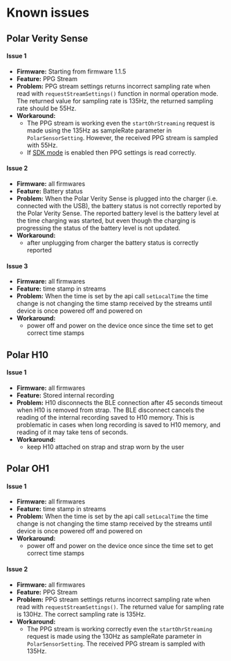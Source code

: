 # Known issues
## Polar Verity Sense
#### Issue 1
- **Firmware:** Starting from firmware 1.1.5
- **Feature:** PPG Stream 
- **Problem:** PPG stream settings returns incorrect sampling rate when read with `requestStreamSettings()` function in normal operation mode. The returned value for sampling rate is 135Hz, the returned sampling rate should be 55Hz. 
- **Workaround:** 
    - The PPG stream is working  even the `startOhrStreaming` request is made using the 135Hz as sampleRate parameter in `PolarSensorSetting`. However, the received PPG stream is sampled with 55Hz.
    - If [SDK mode](SdkModeExplained.md) is enabled then PPG settings is read correctly.

#### Issue 2
- **Firmware:** all firmwares
- **Feature:** Battery status
- **Problem:** When the Polar Verity Sense is plugged into the charger (i.e. connected with the USB), the battery status is not correctly reported by the Polar Verity Sense. The reported battery level is the battery level at the time charging was started, but even though the charging is progressing the status of the battery level is not updated. 
- **Workaround:** 
    - after unplugging from charger the battery status is correctly reported

#### Issue 3
- **Firmware:** all firmwares
- **Feature:** time stamp in streams
- **Problem:** When the time is set by the api call `setLocalTime` the time change is not changing the time stamp received by the streams until device is once powered off and powered on
- **Workaround:** 
    - power off and power on the device once since the time set to get correct time stamps

## Polar H10
#### Issue 1
- **Firmware:** all firmwares
- **Feature:** Stored internal recording
- **Problem:** H10 disconnects the BLE connection after 45 seconds timeout when H10 is removed from strap. The BLE disconnect cancels the reading of the internal recording saved to H10 memory. This is problematic in cases when long recording is saved to H10 memory, and reading of it may take tens of seconds.   
- **Workaround:** 
    - keep H10 attached on strap and strap worn by the user

## Polar OH1
#### Issue 1
- **Firmware:** all firmwares
- **Feature:** time stamp in streams
- **Problem:** When the time is set by the api call `setLocalTime` the time change is not changing the time stamp received by the streams until device is once powered off and powered on
- **Workaround:** 
    - power off and power on the device once since the time set to get correct time stamps

#### Issue 2
- **Firmware:** all firmwares
- **Feature:** PPG Stream 
- **Problem:** PPG stream settings returns incorrect sampling rate when read with `requestStreamSettings()`. The returned value for sampling rate is 130Hz. The correct sampling rate is 135Hz.
- **Workaround:** 
    - The PPG stream is working correctly even the `startOhrStreaming` request is made using the 130Hz as sampleRate parameter in `PolarSensorSetting`. The received PPG stream is sampled with 135Hz.

